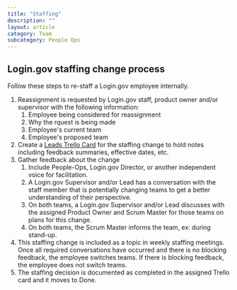 ```yaml
---
title: "Staffing"
description: ""
layout: article
category: Team
subcategory: People Ops
---
```


## Login.gov staffing change process

Follow these steps to re-staff a Login.gov employee internally.

1. Reassignment is requested by Login.gov staff, product owner and/or supervisor with the following information:
    1. Employee being considered for reassignment
    1. Why the rquest is being made
    1. Employee's current team
    1. Employee's proposed team
1. Create a [Leads Trello Card](https://trello.com/b/C3fvwWz0/login-leadership-master) for the staffing change to hold notes including feedback summaries, effective dates, etc.
1. Gather feedback about the change
    1. Include People-Ops, Login.gov Director, or another independent voice for facilitation.
    1. A Login.gov Supervisor and/or Lead has a conversation with the staff member that is potentially changing teams to get a better understanding of their perspective.
    1. On both teams, a Login.gov Supervisor and/or Lead discusses with the assigned Product Owner and Scrum Master for those teams on plans for this change.
    1. On both teams, the Scrum Master informs the team, ex: during stand-up. 
1. This staffing change is included as a topic in weekly staffing meetings. Once all required conversations have occurred and there is no blocking feedback, the employee switches teams. If there is blocking feedback, the employee does not switch teams.
1. The staffing decision is documented as completed in the assigned Trello card and it moves to Done.
